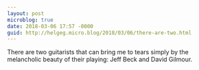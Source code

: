 ```yaml
---
layout: post
microblog: true
date: 2018-03-06 17:57 -0000
guid: http://helgeg.micro.blog/2018/03/06/there-are-two.html
---
```

There are two guitarists that can bring me to tears simply by the melancholic beauty of their playing: Jeff Beck and David Gilmour. 
